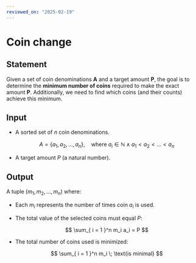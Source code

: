 ```yaml
---
reviewed_on: "2025-02-19"
---
```


# Coin change

## Statement

Given a set of coin denominations **A** and a target amount **P**, the goal is to determine the **minimum number of coins** required to make the exact amount **P**. Additionally, we need to find which coins (and their counts) achieve this minimum.

## Input

- A sorted set of $n$ coin denominations.

	$$
	A = \{a_1,a_2,\dots,a_n\}, \quad \text{where} \; a_i \in \mathbb{ N } \land a_1 < a_2 < \dots < a_n
	$$

- A target amount $P$ (a natural number).

## Output

A tuple $(m_1,m_2,\dots,m_n)$ where:

- Each $m_i$ represents the number of times coin $a_i$ is used.

- The total value of the selected coins must equal $P$:

	$$
	\sum_{ i = 1 }^n m_i a_i = P
	$$

- The total number of coins used is minimized:

	$$
	\sum_{ i = 1 }^n m_i \; \text{is minimal}
	$$
